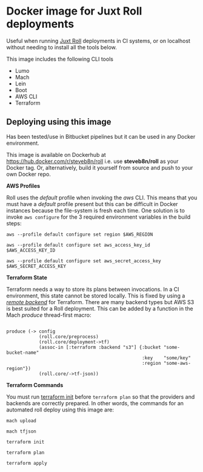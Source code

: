 # Docker image for Juxt Roll deployments

Useful when running [Juxt Roll](https://github.com/juxt/roll) deployments in CI systems,
or on localhost without needing to install all the tools below.

This image includes the following CLI tools

* Lumo
* Mach
* Lein
* Boot
* AWS CLI
* Terraform

## Deploying using this image

Has been tested/use in Bitbucket pipelines but it can be used in any Docker environment.

This image is available on Dockerhub at https://hub.docker.com/r/steveb8n/roll
i.e. use **steveb8n/roll** as your Docker tag.
Or, alternatively, build it yourself from source and push to your own Docker repo.

**AWS Profiles**

Roll uses the *default* profile when invoking the *aws* CLI.
This means that you must have a *default* profile present but this can be difficult in Docker instances because the file-system is fresh each time.
One solution is to invoke `aws configure` for the 3 required environment variables in the build steps:

`aws --profile default configure set region $AWS_REGION`

`aws --profile default configure set aws_access_key_id $AWS_ACCESS_KEY_ID`

`aws --profile default configure set aws_secret_access_key $AWS_SECRET_ACCESS_KEY`

**Terraform State**

Terraform needs a way to store its plans between invocations.
In a CI environment, this state cannot be stored locally.
This is fixed by using a [*remote backend*](https://www.terraform.io/docs/backends/index.html) for Terraform.
There are many backend types but AWS S3 is best suited for a Roll deployment.
This can be added by a function in the Mach *produce* thread-first macro:

<pre><code>
produce (-> config
            (roll.core/preprocess)
            (roll.core/deployment->tf)
            (assoc-in [:terraform :backend "s3"] {:bucket "some-bucket-name"
                                                  :key    "some/key"
                                                  :region "some-aws-region"})
            (roll.core/->tf-json))
</code></pre>

**Terraform Commands**

You must run [terraform init](https://www.terraform.io/docs/commands/init.html) before `terraform plan` so that the providers and backends are correctly prepared.
In other words, the commands for an automated roll deploy using this image are:

`mach upload`

`mach tfjson`

`terraform init`

`terraform plan`

`terraform apply`